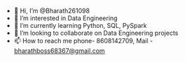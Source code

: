 - 👋 Hi, I’m @Bharath261098
- 👀 I’m interested in Data Engineering 
- 🌱 I’m currently learning Python, SQL, PySpark
- 💞️ I’m looking to collaborate on Data Engineering projects
- 📫 How to reach me phone- 8608142709, Mail - bharathboss68367@gmail.com

<!---
Bharath261098/Bharath261098 is a ✨ special ✨ repository because its `README.md` (this file) appears on your GitHub profile.
You can click the Preview link to take a look at your changes.
--->
